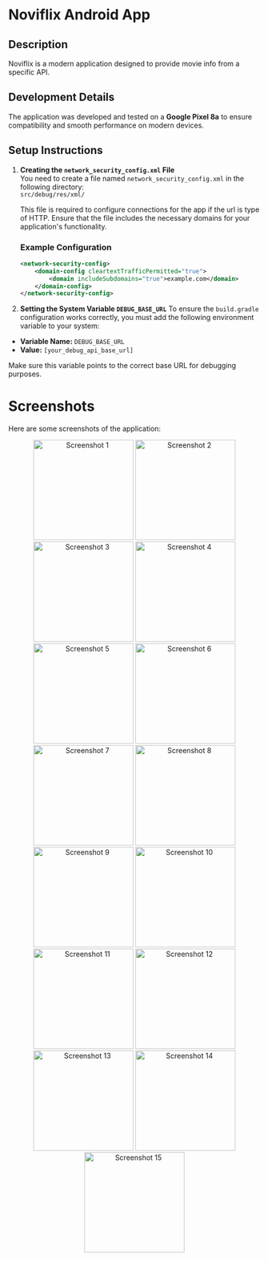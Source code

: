 # Noviflix Android App

## Description
Noviflix is a modern application designed to provide movie info from a specific API.

## Development Details
The application was developed and tested on a **Google Pixel 8a** to ensure compatibility and smooth performance on modern devices.

## Setup Instructions

1. **Creating the `network_security_config.xml` File**  
   You need to create a file named `network_security_config.xml` in the following directory:  
   `src/debug/res/xml/`

   This file is required to configure connections for the app if the url is type of HTTP. Ensure that the file includes the necessary domains for your application's functionality.

   ### Example Configuration
   ```xml
   <network-security-config>
       <domain-config cleartextTrafficPermitted="true">
           <domain includeSubdomains="true">example.com</domain>
       </domain-config>
   </network-security-config>

2. **Setting the System Variable `DEBUG_BASE_URL`**
To ensure the `build.gradle` configuration works correctly, you must add the following environment variable to your system:

- **Variable Name:** `DEBUG_BASE_URL`  
- **Value:** `[your_debug_api_base_url]`

Make sure this variable points to the correct base URL for debugging purposes.


# Screenshots

Here are some screenshots of the application:

<p align="center">
  <img src="screenshots/Screenshot_20250120-174708.png" alt="Screenshot 1" width="200"/>
  <img src="screenshots/Screenshot_20250120-174721.png" alt="Screenshot 2" width="200"/>
  <img src="screenshots/Screenshot_20250120-174732.png" alt="Screenshot 3" width="200"/>
  <img src="screenshots/Screenshot_20250120-174741.png" alt="Screenshot 4" width="200"/>
  <img src="screenshots/Screenshot_20250120-174816.png" alt="Screenshot 5" width="200"/>
  <img src="screenshots/Screenshot_20250120-174836.png" alt="Screenshot 6" width="200"/>
  <img src="screenshots/Screenshot_20250120-174849.png" alt="Screenshot 7" width="200"/>
  <img src="screenshots/Screenshot_20250120-174906.png" alt="Screenshot 8" width="200"/>
  <img src="screenshots/Screenshot_20250120-174914.png" alt="Screenshot 9" width="200"/>
  <img src="screenshots/Screenshot_20250120-174921.png" alt="Screenshot 10" width="200"/>
  <img src="screenshots/Screenshot_20250120-174926.png" alt="Screenshot 11" width="200"/>
  <img src="screenshots/Screenshot_20250120-174943.png" alt="Screenshot 12" width="200"/>
  <img src="screenshots/Screenshot_20250120-174956.png" alt="Screenshot 13" width="200"/>
  <img src="screenshots/Screenshot_20250120-175000.png" alt="Screenshot 14" width="200"/>
  <img src="screenshots/Screenshot_20250120-175011.png" alt="Screenshot 15" width="200"/>
</p>
